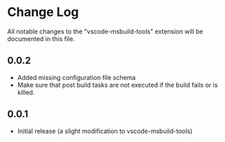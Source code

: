 # Change Log
All notable changes to the "vscode-msbuild-tools" extension will be documented in this file.

## 0.0.2
- Added missing configuration file schema
- Make sure that post build tasks are not executed if the build fails or is killed.

## 0.0.1
- Initial release (a slight modification to vscode-msbuild-tools)
